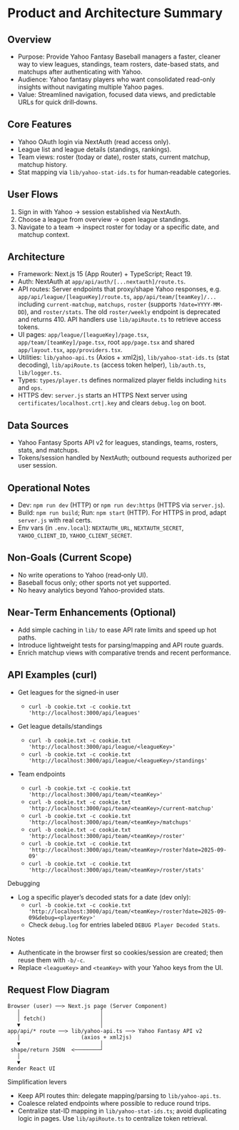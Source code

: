 # Product and Architecture Summary

## Overview
- Purpose: Provide Yahoo Fantasy Baseball managers a faster, cleaner way to view leagues, standings, team rosters, date-based stats, and matchups after authenticating with Yahoo.
- Audience: Yahoo fantasy players who want consolidated read-only insights without navigating multiple Yahoo pages.
- Value: Streamlined navigation, focused data views, and predictable URLs for quick drill‑downs.

## Core Features
- Yahoo OAuth login via NextAuth (read access only).
- League list and league details (standings, rankings).
- Team views: roster (today or date), roster stats, current matchup, matchup history.
- Stat mapping via `lib/yahoo-stat-ids.ts` for human‑readable categories.

## User Flows
1) Sign in with Yahoo → session established via NextAuth.
2) Choose a league from overview → open league standings.
3) Navigate to a team → inspect roster for today or a specific date, and matchup context.

## Architecture
- Framework: Next.js 15 (App Router) + TypeScript; React 19.
- Auth: NextAuth at `app/api/auth/[...nextauth]/route.ts`.
- API routes: Server endpoints that proxy/shape Yahoo responses, e.g. `app/api/league/[leagueKey]/route.ts`, `app/api/team/[teamKey]/...` including `current-matchup`, `matchups`, `roster` (supports `?date=YYYY-MM-DD`), and `roster/stats`. The old `roster/weekly` endpoint is deprecated and returns 410. API handlers use `lib/apiRoute.ts` to retrieve access tokens.
- UI pages: `app/league/[leagueKey]/page.tsx`, `app/team/[teamKey]/page.tsx`, root `app/page.tsx` and shared `app/layout.tsx`, `app/providers.tsx`.
- Utilities: `lib/yahoo-api.ts` (Axios + xml2js), `lib/yahoo-stat-ids.ts` (stat decoding), `lib/apiRoute.ts` (access token helper), `lib/auth.ts`, `lib/logger.ts`.
- Types: `types/player.ts` defines normalized player fields including `hits` and `ops`.
- HTTPS dev: `server.js` starts an HTTPS Next server using `certificates/localhost.crt|.key` and clears `debug.log` on boot.

## Data Sources
- Yahoo Fantasy Sports API v2 for leagues, standings, teams, rosters, stats, and matchups.
- Tokens/session handled by NextAuth; outbound requests authorized per user session.

## Operational Notes
- Dev: `npm run dev` (HTTP) or `npm run dev:https` (HTTPS via `server.js`).
- Build: `npm run build`; Run: `npm start` (HTTP). For HTTPS in prod, adapt `server.js` with real certs.
- Env vars (in `.env.local`): `NEXTAUTH_URL`, `NEXTAUTH_SECRET`, `YAHOO_CLIENT_ID`, `YAHOO_CLIENT_SECRET`.

## Non‑Goals (Current Scope)
- No write operations to Yahoo (read‑only UI).
- Baseball focus only; other sports not yet supported.
- No heavy analytics beyond Yahoo-provided stats.

## Near‑Term Enhancements (Optional)
- Add simple caching in `lib/` to ease API rate limits and speed up hot paths.
- Introduce lightweight tests for parsing/mapping and API route guards.
- Enrich matchup views with comparative trends and recent performance.

## API Examples (curl)
- Get leagues for the signed-in user
  - `curl -b cookie.txt -c cookie.txt 'http://localhost:3000/api/leagues'`

- Get league details/standings
  - `curl -b cookie.txt -c cookie.txt 'http://localhost:3000/api/league/<leagueKey>'`
  - `curl -b cookie.txt -c cookie.txt 'http://localhost:3000/api/league/<leagueKey>/standings'`

- Team endpoints
  - `curl -b cookie.txt -c cookie.txt 'http://localhost:3000/api/team/<teamKey>'`
  - `curl -b cookie.txt -c cookie.txt 'http://localhost:3000/api/team/<teamKey>/current-matchup'`
  - `curl -b cookie.txt -c cookie.txt 'http://localhost:3000/api/team/<teamKey>/matchups'`
  - `curl -b cookie.txt -c cookie.txt 'http://localhost:3000/api/team/<teamKey>/roster'`
  - `curl -b cookie.txt -c cookie.txt 'http://localhost:3000/api/team/<teamKey>/roster?date=2025-09-09'`
  - `curl -b cookie.txt -c cookie.txt 'http://localhost:3000/api/team/<teamKey>/roster/stats'`

Debugging
- Log a specific player’s decoded stats for a date (dev only):
  - `curl -b cookie.txt -c cookie.txt 'http://localhost:3000/api/team/<teamKey>/roster?date=2025-09-09&debug=<playerKey>'`
  - Check `debug.log` for entries labeled `DEBUG Player Decoded Stats`.

Notes
- Authenticate in the browser first so cookies/session are created; then reuse them with `-b/-c`.
- Replace `<leagueKey>` and `<teamKey>` with your Yahoo keys from the UI.

## Request Flow Diagram
```
Browser (user) ──> Next.js page (Server Component)
   │                         │
   │ fetch()                 │
   ▼                         │
app/api/* route ──> lib/yahoo-api.ts ──> Yahoo Fantasy API v2
   │                   (axios + xml2js)
   ▼                         │
 shape/return JSON  <────────┘
   │
   ▼
Render React UI
```

Simplification levers
- Keep API routes thin: delegate mapping/parsing to `lib/yahoo-api.ts`.
- Coalesce related endpoints where possible to reduce round trips.
- Centralize stat-ID mapping in `lib/yahoo-stat-ids.ts`; avoid duplicating logic in pages. Use `lib/apiRoute.ts` to centralize token retrieval.
